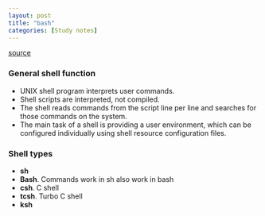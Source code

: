 ```yaml
---
layout: post
title: "bash"
categories: [Study notes]
---
```

[source](http://tldp.org/LDP/Bash-Beginners-Guide/html/Bash-Beginners-Guide.html#chap_01)

### General shell function
* UNIX shell program interprets user commands.
* Shell scripts are interpreted, not compiled.
* The shell reads commands from the script line per line and searches for those commands on the system.
* The main task of a shell is providing a user environment, which can be configured individually using shell resource configuration files.

### Shell types
* __sh__
* __Bash__. Commands work in sh also work in bash
* __csh__. C shell
* __tcsh__. Turbo C shell
* __ksh__
